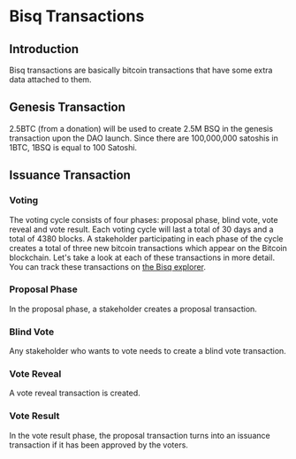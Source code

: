 # Bisq Transactions

## Introduction
Bisq transactions are basically bitcoin transactions that have some extra data attached to them. 

## Genesis Transaction
2.5BTC (from a donation) will be used to create 2.5M BSQ in the genesis transaction upon the DAO launch. Since there are 100,000,000 satoshis in 1BTC, 1BSQ is equal to 100 Satoshi. 

## Issuance Transaction 

### Voting
The voting cycle consists of four phases: proposal phase, blind vote, vote reveal and vote result. Each voting cycle will last a total of 30 days and a total of 4380 blocks. A stakeholder participating in each phase of the cycle creates a total of three new bitcoin transactions which appear on the Bitcoin blockchain. Let's take a look at each of these transactions in more detail. You can track these transactions on [the Bisq explorer](https://explorer.bisq.network/index.html).

### Proposal Phase
In the proposal phase, a stakeholder creates a proposal transaction.

### Blind Vote
Any stakeholder who wants to vote needs to create a blind vote transaction. 

### Vote Reveal
A vote reveal transaction is created. 

### Vote Result
In the vote result phase, the proposal transaction turns into an issuance transaction if it has been approved by the voters. 

